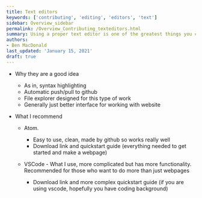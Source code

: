 ```yaml
---
title: Text editors
keywords: ['contributing', 'editing', 'editors', 'text']
sidebar: Overview_sidebar
permalink: /Overview_Contributing_texteditors.html
summary: Using a proper text editor is one of the greatest things you can do to simplify making websites. This page contains information on text editors I recommend and how to get started.
authors:
- Ben MacDonald
last_updated: 'January 15, 2021'
draft: true
---
```


- Why they are a good idea
  - As in, syntax highlighting
  - Automatic push/pull to github
  - File explorer designed for this type of work
  - Generally just better interface for working with website

- What I recommend
  - Atom.
    - Easy to use, clean, made by github so works really well
    - Download link and quickstart guide (everything needed to get started and make a webpage)

  - VSCode - What I use, more complicated but has more functionality. Recommended for those who want to do more than just webpages
    - Download link and more complex quickstart guide (if you are using vscode, hopefully you have coding background)
